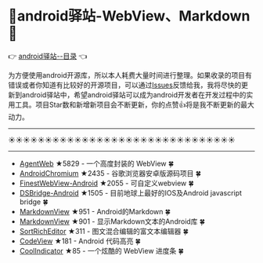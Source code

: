 # :running:android驿站-WebView、Markdown:running:
:point_right: [android驿站--目录](https://github.com/enChenging/android_posthouse) :point_left:

为方便使用android开源库，所以本人耗费大量时间进行整理。如果收录的项目有错误或者你知道有比较好的开源项目，可以通过[Issues](https://github.com/enChenging/android_posthouse/issues)反馈给我，我将尽快的更新到android驿站中，希望android驿站可以成为android开发者在开发过程中的实用工具。项目Star数和新增新项目会不断更新，你的点赞:+1:将是我不断更新的最大动力。

<HR style="FILTER: progid:DXImageTransform.Microsoft.Shadow(color:#987cb9,direction:145,strength:15)" width="100%" color=#987cb9 SIZE=1>

:sunny::sunny::sunny::sunny::sunny::sunny::sunny::sunny::sunny::sunny::sunny::sunny::sunny::sunny::sunny::sunny::sunny::sunny::sunny::sunny::sunny::sunny::sunny::sunny::sunny::sunny::sunny::sunny::sunny::sunny::sunny:

<HR style="FILTER: progid:DXImageTransform.Microsoft.Shadow(color:#987cb9,direction:145,strength:15)" width="100%" color=#987cb9 SIZE=1>


- [AgentWeb](https://github.com/Justson/AgentWeb) ★5829 - 一个高度封装的 WebView :four_leaf_clover:
- [AndroidChromium](https://github.com/JackyAndroid/AndroidChromium)  ★2435 - 谷歌浏览器安卓版源码项目 :four_leaf_clover:
- [FinestWebView-Android](https://github.com/TheFinestArtist/FinestWebView-Android) ★2055 - 可自定义webview :four_leaf_clover:
- [DSBridge-Android](https://github.com/wendux/DSBridge-Android) ★1505 - 目前地球上最好的IOS及Android javascript bridge :four_leaf_clover: 
- [MarkdownView](https://github.com/falnatsheh/MarkdownView)  ★951 - Android的Markdown :four_leaf_clover:
- [MarkdownView](https://github.com/tiagohm/MarkdownView)  ★901 - 显示Markdown文本的Android库 :four_leaf_clover:
- [SortRichEditor](https://github.com/Hitomis/SortRichEditor) ★311 - 图文混合编辑的富文本编辑器 :four_leaf_clover:
- [CodeView](https://github.com/tiagohm/CodeView) ★181 - Android 代码高亮 :four_leaf_clover:
- [CoolIndicator](https://github.com/Justson/CoolIndicator) ★85 - 一个炫酷的 WebView 进度条 :four_leaf_clover:



        
